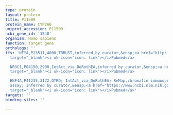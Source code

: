 ```yaml
---
type: protein
layout: protein
title: P11509
protein_name: CYP2A6
uniprot_accession: P11509
ncbi_gene_id: '1548'
organism: Homo sapiens
function: target gene
orthologs: ''
tfs: 'NFYA,P23511,4800,TRRUST,inferred by curator,&ensp;<a href="https://www.ncbi.nlm.nih.gov/pubmed/?term=29087512%5Buid%5D+OR+15247629%5Buid%5D"
  target="_blank"><i uk-icon="icon: link"></i>Pubmed</a>

  NR3C1,P04150,2908,IntAct_via_DoRothEA,inferred by curator,&ensp;<a href="https://www.ncbi.nlm.nih.gov/pubmed/?term=17978169%5Buid%5D+OR+24234451%5Buid%5D"
  target="_blank"><i uk-icon="icon: link"></i>Pubmed</a>

  HNF4A,P41235,3172,GTRD; IntAct_via_DoRothEA; ReMap,chromatin immunoprecipitation
  assay; inferred by curator,&ensp;<a href="https://www.ncbi.nlm.nih.gov/pubmed/?term=27924024%5Buid%5D+OR+29126285%5Buid%5D+OR+17978169%5Buid%5D+OR+24234451%5Buid%5D"
  target="_blank"><i uk-icon="icon: link"></i>Pubmed</a>'
targets: ''
binding_sites: ''

---
```


